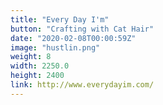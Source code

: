 ```yaml
---
title: "Every Day I'm"
button: "Crafting with Cat Hair"
date: "2020-02-08T00:00:59Z"
image: "hustlin.png"
weight: 8
width: 2250.0
height: 2400
link: http://www.everydayim.com/
---
```



